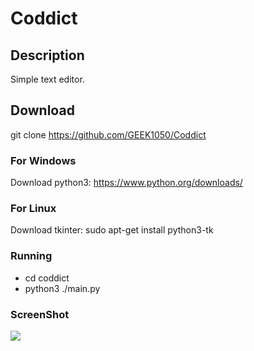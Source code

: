 # Coddict

## Description
Simple text editor.

## Download
git clone https://github.com/GEEK1050/Coddict

### For Windows
Download python3: https://www.python.org/downloads/

### For Linux
Download tkinter: sudo apt-get install python3-tk


### Running
* cd coddict
* python3 ./main.py

### ScreenShot

![](https://imgur.com/gallery/1E77KTg)
